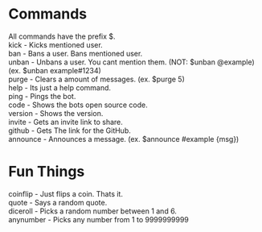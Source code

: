 # Commands
All commands have the prefix $.
<br>
kick - Kicks mentioned user.
<br>
ban - Bans a user. Bans mentioned user.
<br>
unban - Unbans a user. You cant mention them. (NOT: $unban @example) (ex. $unban example#1234)
<br>
purge - Clears a amount of messages. (ex. $purge 5)
<br>
help - Its just a help command.
<br>
ping - Pings the bot.
<br>
code - Shows the bots open source code.
<br>
version - Shows the version.
<br>
invite - Gets an invite link to share.
<br>
github - Gets The link for the GitHub.
<br>
announce - Announces a message. (ex. $announce #example {msg})
# Fun Things
coinflip - Just flips a coin. Thats it.
<br>
quote - Says a random quote.
<br>
diceroll - Picks a random number between 1 and 6.
<br>
anynumber - Picks any number from 1 to 9999999999
